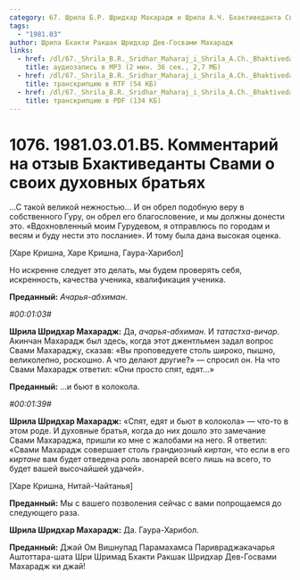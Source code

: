 ```yaml
---
category: 67. Шрила Б.Р. Шридхар Махарадж и Шрила А.Ч. Бхактиведанта Свами Прабхупада
tags:
  - "1981.03"
author: Шрила Бхакти Ракшак Шридхар Дев-Госвами Махарадж
links:
  - href: /dl/67._Shrila_B.R._Sridhar_Maharaj_i_Shrila_A.Ch._Bhaktivedanta_Svami_Prabhupada/1076_1981.03.01.B5_SridharMj_Kommentariy_na_otzyv_Bhaktivedanty_Svami_o_svoih_duhovnyh_bratyah.mp3
    title: аудиозапись в MP3 (2 мин. 36 сек., 2,7 МБ)
  - href: /dl/67._Shrila_B.R._Sridhar_Maharaj_i_Shrila_A.Ch._Bhaktivedanta_Svami_Prabhupada/1076_1981.03.01.B5_SridharMj_Kommentariy_na_otzyv_Bhaktivedanty_Svami_o_svoih_duhovnyh_bratyah.rtf
    title: транскрипцию в RTF (54 КБ)
  - href: /dl/67._Shrila_B.R._Sridhar_Maharaj_i_Shrila_A.Ch._Bhaktivedanta_Svami_Prabhupada/1076_1981.03.01.B5_SridharMj_Kommentariy_na_otzyv_Bhaktivedanty_Svami_o_svoih_duhovnyh_bratyah.pdf
    title: транскрипцию в PDF (134 КБ)
---
```


# 1076. 1981.03.01.B5. Комментарий на отзыв Бхактиведанты Свами о своих духовных братьях

…С такой великой нежностью… И он обрел подобную веру в собственного Гуру, он обрел его благословение, и мы должны донести это. «Вдохновленный моим Гурудевом, я отправлюсь по городам и весям и буду нести это послание». И тому была дана высокая оценка.

[Харе Кришна, Харе Кришна, Гаура-Харибол]

Но искренне следует это делать, мы будем проверять себя, искренность, качества ученика, квалификация ученика.

**Преданный:** *Ачарья-абхиман*.

*#00:01:03#*

**Шрила Шридхар Махарадж:** Да, *ачарья-абхиман*. И *татастха-вичар*. Акинчан Махарадж был здесь, когда этот джентльмен задал вопрос Свами Махараджу, сказав: «Вы проповедуете столь широко, пышно, великолепно, роскошно. А что делают другие?» — спросил он. На что Свами Махарадж ответил: «Они просто спят, едят…»

**Преданный:** …и бьют в колокола.

*#00:01:39#*

**Шрила Шридхар Махарадж:** «Спят, едят и бьют в колокола» — что-то в этом роде. И духовные братья, когда до них дошло это замечание Свами Махараджа, пришли ко мне с жалобами на него. Я ответил: «Свами Махарадж совершает столь грандиозный *киртан*, что если в его *киртане* вам будет отведена роль звонарей всего лишь на всего, то будет вашей высочайшей удачей».

[Харе Кришна, Нитай-Чайтанья]

**Преданный:** Мы с вашего позволения сейчас с вами попрощаемся до следующего раза.

**Шрила Шридхар Махарадж:** Да. Гаура-Харибол.

**Преданный:** Джай Ом Вишнупад Парамахамса Паривраджакачарья Аштоттара-шата Шри Шримад Бхакти Ракшак Шридхар Дев-Госвами Махарадж ки джай!

